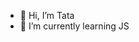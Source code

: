 - 👋 Hi, I’m Tata
- 🌱 I’m currently learning JS


<!---
strekoza86/strekoza86 is a ✨ special ✨ repository because its `README.md` (this file) appears on your GitHub profile.
You can click the Preview link to take a look at your changes.
--->

